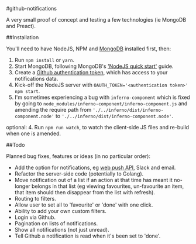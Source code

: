 #github-notifications

A very small proof of concept and testing a few technologies (ie MongoDB and Preact).

##Installation

You'll need to have NodeJS, NPM and [MongoDB](https://docs.mongodb.com/v3.2/installation/) installed first, then:

1. Run `npm install` or `yarn`.
2. Start MongoDB, following MongoDB's ['NodeJS quick start'](http://mongodb.github.io/node-mongodb-native/2.2/quick-start/#start-a-mongodb-server) guide.
3. Create a [Github authentication token](https://help.github.com/articles/creating-an-access-token-for-command-line-use/), which has access to your notifications data.
4. Kick-off the NodeJS server with `OAUTH_TOKEN='<authentication token>' npm start`.
5. I'm sometimes experiencing a bug with `inferno-component` which is fixed by going to `node_modules/inferno-component/inferno-component.js` and amending the require path from `'./../inferno/dist/inferno-component.node'` to `'./../inferno/dist/inferno-component.node'`.

optional:
4. Run `npm run watch`, to watch the client-side JS files and re-build when one is amended.

##Todo

Planned bug fixes, features or ideas (in no particular order):
-  Add the option for notifications, eg [web push API](https://developer.mozilla.org/en/docs/Web/API/Push_API), Slack and email.
- Refactor the server-side code (potentially to Golang).
- Move notification out of a list if an action at that time has meant it no-longer belongs in that list (eg viewing favourites, un-favourite an item, that item should then disappear from the list with refresh).
- Routing to filters.
- Allow user to set all to 'favourite' or 'done' with one click.
- Ability to add your own custom filters.
- Login via Github.
- Pagination on lists of notifications.
- Show all notifications (not just unread).
- Tell Github a notification is read when it's been set to 'done'.

